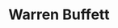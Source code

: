 ---
title: Warren Buffett
impact: 5,700K
donated: $32.1B
netWorth: $114.2B
layout: person
donations:
  - date: 2022-06-14
    amount: $4B
    charity: Bill & Melinda Gates Foundation
    reference: https://www.gatesfoundation.org/ideas/articles/warren-buffett-donation-2022
  - date: 2021-06-23
    amount: $4.1B
    charity: Bill & Melinda Gates Foundation
    reference: https://www.cnbc.com/2021/06/23/warren-buffett-gives-away-4point1-billion-resigns-as-trustee-at-gates-foundation.html
  - date: 2020-07-08
    amount: $2.9B
    charity: Bill & Melinda Gates Foundation
    reference: https://www.forbes.com/sites/lisettevoytko/2020/07/08/warren-buffett-donates-29-billion-worth-of-berkshire-hathaway-stock-to-charity/
---